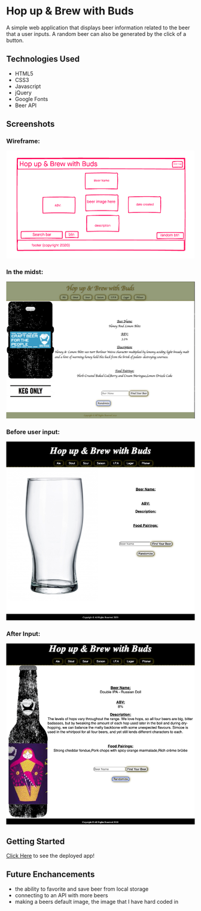 # Hop up & Brew with Buds

A simple web application that displays beer information related to the beer that a user inputs. A random beer can also be generated by the click of a button.

## Technologies Used 

- HTML5
- CSS3
- Javascript
- jQuery
- Google Fonts
- Beer API

## Screenshots
### Wireframe:
![wireframe](./img/wireframe.png)
### In the midst:
![midst](./img/in-the-midst.png)
### Before user input:
![input](./img/main-screen.png)
### After Input:
![inputhere](./img/screen-beer.png)

## Getting Started
[Click Here](#) to see the deployed app!

## Future Enchancements
 - the ability to favorite and save beer from local storage
 - connecting to an API with more beers
 - making a beers default image, the image that I have hard coded in